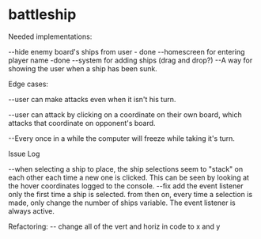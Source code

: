 # battleship

Needed implementations:

--hide enemy board's ships from user - done 
--homescreen for entering player name -done 
--system for adding ships (drag and drop?)
--A way for showing the user when a ship has been sunk.

Edge cases:

--user can make attacks even when it isn't his turn.

--user can attack by clicking on a coordinate on their own board, which attacks that coordinate on opponent's board.

--Every once in a while the computer will freeze while taking it's turn.


Issue Log

--when selecting a ship to place, the ship selections seem to "stack" on each other each time a new one is clicked. This can be seen by looking at the hover coordinates logged to the console.
    --fix
        add the event listener only the first time a ship is selected.
        from then on, every time a selection is made, only change the number of ships variable. The event listener is always active.




Refactoring:
-- change all of the vert and horiz in code to x and y

